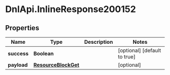 # DnlApi.InlineResponse200152

## Properties
Name | Type | Description | Notes
------------ | ------------- | ------------- | -------------
**success** | **Boolean** |  | [optional] [default to true]
**payload** | [**ResourceBlockGet**](ResourceBlockGet.md) |  | [optional] 


